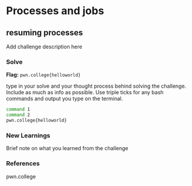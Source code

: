 # Processes and jobs

## resuming processes
Add challenge description here

### Solve
**Flag:** `pwn.college{helloworld}`

type in your solve and your thought process behind solving the challenge. Include as much as info as possible. Use triple ticks for any bash commands and output you type on the terminal.

```bash
command 1
command 2
pwn.college{helloworld}
```

### New Learnings
Brief note on what you learned from the challenge

### References 
pwn.college
